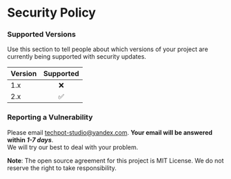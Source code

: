 # Security Policy

### Supported Versions

Use this section to tell people about which versions of your project are
currently being supported with security updates.

| Version  | Supported          |
| -------- | :----------------: |
| 1.x      | :x:                |
| 2.x      | :white_check_mark: |

### Reporting a Vulnerability

Please email [techpot-studio@yandex.com](mailto:techpot-studio@yandex.com). **Your email will be answered within *1-7 days***.  
We will try our best to deal with your problem.

**Note**: The open source agreement for this project is MIT License. We do not reserve the right to take responsibility.
